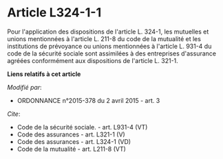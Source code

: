 # Article L324-1-1

Pour l'application des dispositions de l'article L. 324-1, les mutuelles et unions mentionnées à l'article L. 211-8 du code
de la mutualité et les institutions de prévoyance ou unions mentionnées à l'article L. 931-4 du code de la sécurité sociale
sont assimilées à des entreprises d'assurance agréées conformément aux dispositions de l'article L. 321-1.

**Liens relatifs à cet article**

_Modifié par_:

  - ORDONNANCE n°2015-378 du 2 avril 2015 - art. 3

_Cite_:

  - Code de la sécurité sociale. - art. L931-4 (VT)
  - Code des assurances - art. L321-1 (V)
  - Code des assurances - art. L324-1 (VD)
  - Code de la mutualité - art. L211-8 (VT)
